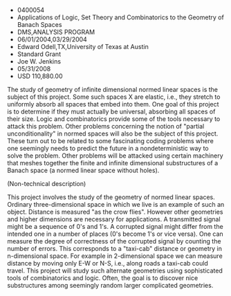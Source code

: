 
* 0400054
* Applications of Logic, Set Theory and Combinatorics to the Geometry of Banach Spaces
* DMS,ANALYSIS PROGRAM
* 06/01/2004,03/29/2004
* Edward Odell,TX,University of Texas at Austin
* Standard Grant
* Joe W. Jenkins
* 05/31/2008
* USD 110,880.00

The study of geometry of infinite dimensional normed linear spaces is the
subject of this project. Some such spaces X are elastic, i.e., they stretch to
uniformly absorb all spaces that embed into them. One goal of this project is to
determine if they must actually be universal, absorbing all spaces of their
size. Logic and combinatorics provide some of the tools necessary to attack this
problem. Other problems concerning the notion of "partial unconditionality" in
normed spaces will also be the subject of this project. These turn out to be
related to some fascinating coding problems where one seemingly needs to predict
the future in a nondeterministic way to solve the problem. Other problems will
be attacked using certain machinery that meshes together the finite and infinite
dimensional substructures of a Banach space (a normed linear space without
holes).

(Non-technical description)

This project involves the study of the geometry of normed linear spaces.
Ordinary three-dimensional space in which we live is an example of such an
object. Distance is measured "as the crow flies". However other geometries and
higher dimensions are necessary for applications. A transmitted signal might be
a sequence of 0's and 1's. A corrupted signal might differ from the intended one
in a number of places (0's become 1's or vice versa). One can measure the degree
of correctness of the corrupted signal by counting the number of errors. This
corresponds to a "taxi-cab" distance or geometry in n-dimensional space. For
example in 2-dimensional space we can measure distance by moving only E-W or
N-S, i.e., along roads a taxi-cab could travel. This project will study such
alternate geometries using sophisticated tools of combinatorics and logic.
Often, the goal is to discover nice substructures among seemingly random larger
complicated geometries.
